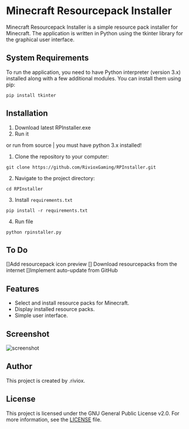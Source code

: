 # Minecraft Resourcepack Installer

Minecraft Resourcepack Installer is a simple resource pack installer for Minecraft. The application is written in Python using the tkinter library for the graphical user interface.

## System Requirements

To run the application, you need to have Python interpreter (version 3.x) installed along with a few additional modules. You can install them using pip:

```
pip install tkinter
```

## Installation

1. Download latest RPInstaller.exe
2. Run it

or run from source | you must have python 3.x installed!

1. Clone the repository to your computer:

```
git clone https://github.com/RivioxGaming/RPInstaller.git
```

2. Navigate to the project directory:

```
cd RPInstaller
```

3. Install `requirements.txt`

```
pip install -r requirements.txt

```
4. Run file

```
python rpinstaller.py
```
## To Do
[]Add resourcepack icon preview
[] Download resourcepacks from the internet
[]Implement auto-update from GitHub


## Features

- Select and install resource packs for Minecraft.
- Display installed resource packs.
- Simple user interface.

## Screenshot

![screenshot](https://github.com/RivioxGaming/RPInstaller/assets/100956266/67e5c2f9-95ae-4f43-b37e-c1380a66c582)


## Author

This project is created by .riviox.

## License

This project is licensed under the GNU General Public License v2.0. For more information, see the [LICENSE](LICENSE) file.
